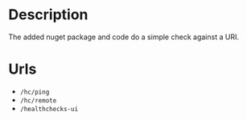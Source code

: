 # Description
The added nuget package and code do a simple check against a URI.

# Urls
* `/hc/ping`
* `/hc/remote`
* `/healthchecks-ui`